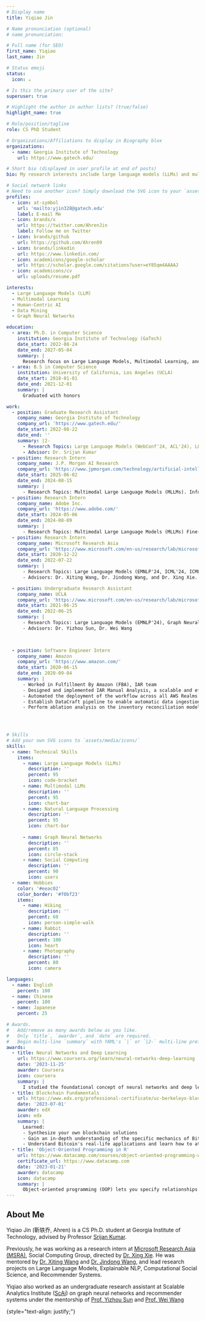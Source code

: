 ```yaml
---
# Display name
title: Yiqiao Jin

# Name pronunciation (optional)
# name_pronunciation: 

# Full name (for SEO)
first_name: Yiqiao
last_name: Jin

# Status emoji
status:
  icon: ☕️

# Is this the primary user of the site?
superuser: true

# Highlight the author in author lists? (true/false)
highlight_name: true

# Role/position/tagline
role: CS PhD Student

# Organizations/Affiliations to display in Biography blox
organizations:
  - name: Georgia Institute of Technology
    url: https://www.gatech.edu/

# Short bio (displayed in user profile at end of posts)
bio: My research interests include large language models (LLMs) and multimodal learning, especially the evaluation, application, and fine-tuning of LLMs.

# Social network links
# Need to use another icon? Simply download the SVG icon to your `assets/media/icons/` folder.
profiles:
  - icon: at-symbol
    url: 'mailto:yjin328@gatech.edu'
    label: E-mail Me
  - icon: brands/x
    url: https://twitter.com/AhrenJin
    label: Follow me on Twitter
  - icon: brands/github
    url: https://github.com/Ahren09
  - icon: brands/linkedin
    url: https://www.linkedin.com/
  - icon: academicons/google-scholar
    url: https://scholar.google.com/citations?user=eY85qm4AAAAJ
  - icon: academicons/cv
    url: uploads/resume.pdf

interests:
  - Large Language Models (LLM)
  - Multimodal Learning
  - Human-Centric AI
  - Data Mining
  - Graph Neural Networks

education:
  - area: Ph.D. in Computer Science
    institution: Georgia Institute of Technology (GaTech)
    date_start: 2022-08-24
    date_end: 2027-05-04
    summary: |
      Research focus on Large Language Models, Multimodal Learning, and Social Computing
  - area: B.S in Computer Science
    institution: University of California, Los Angeles (UCLA)
    date_start: 2018-01-01
    date_end: 2021-12-01
    summary: |
      Graduated with honors

work:
  - position: Graduate Research Assistant
    company_name: Georgia Institute of Technology
    company_url: 'https://www.gatech.edu/'
    date_start: 2022-08-22
    date_end: ''
    summary: |2-
      - Research Topics: Large Language Models (WebConf'24, ACL'24), LLM Safety (In preparation for NAACL'25), Multimodal Models (ACL'24), Recommender Systems and Dynamic Graph Mining (KDD'23), Social Network Analysis (CIKM'24, KDD'23), Fair Graph Mining (CIKM'24).
      - Advisor: Dr. Srijan Kumar
  - position: Research Intern
    company_name: J.P. Morgan AI Research
    company_url: 'https://www.jpmorgan.com/technology/artificial-intelligence'
    date_start: 2025-06-02
    date_end: 2024-08-15
    summary: |
      - Research Topics: Multimodal Large Language Models (MLLMs). Infographics Understanding.
  - position: Research Intern
    company_name: Adobe Inc.
    company_url: 'https://www.adobe.com/'
    date_start: 2024-05-06
    date_end: 2024-08-09
    summary: |
      - Research Topics: Multimodal Large Language Models (MLLMs) Fine-tuning, Web UI and Video Tutorial Understanding.
  - position: Research Intern
    company_name: Microsoft Research Asia
    company_url: 'https://www.microsoft.com/en-us/research/lab/microsoft-research-asia/groups/'
    date_start: 2020-12-22
    date_end: 2022-07-22
    summary: |
      - Research Topics: Large Language Models (EMNLP'24, ICML'24, ICML'23, AAAI'23), LLM Agents (EMNLP'24, ICML'24), Scientometric Analysis (In preparation for NAACL'25), Computational Social Science, Misinformation Detection (KDD'22, AAAI'22), Few-shot Learning (ACL'24, AAAI'23), Explainable AI (AAAI'22).
      - Advisors: Dr. Xiting Wang, Dr. Jindong Wang, and Dr. Xing Xie.

  - position: Undergraduate Research Assistant
    company_name: UCLA
    company_url: 'https://www.microsoft.com/en-us/research/lab/microsoft-research-asia/groups/'
    date_start: 2021-06-25
    date_end: 2022-06-25
    summary: |
      - Research Topics: Large Language Models (EMNLP'24), Graph Neural Networks and Data Mining (WWW'23), LLM Fine-tuning (Under Review at KDD'25), Recommender Systems (WWW'23).
      - Advisors: Dr. Yizhou Sun, Dr. Wei Wang


      
  - position: Software Engineer Intern
    company_name: Amazon
    company_url: 'https://www.amazon.com/'
    date_start: 2020-06-15
    date_end: 2020-09-04
    summary: |
      - Worked in Fulfillment By Amazon (FBA), IAR team
      - Designed and implemented IAR Manual Analysis, a scalable and efficient workflow using AWS Step Functions and AWS Lambda. This service automates the aggregation of data points from multiple sources like Amazon S3 and DynamoDB for SageMaker ML model training, handling over 16,000 requests per summary stage;
      - Automated the deployment of the workflow across all AWS Realms (EU/FE/NA) through CloudFormation;
      - Establish DataCraft pipeline to enable automatic data ingestion from DynamoDB into the Andes dataset catalog, promoting broader internal adoption of these datasets for cross-functional teams and enhancing data accessibility;
      - Perform ablation analysis on the inventory reconciliation model, identifying key performance bottlenecks and optimizing model performance  


      

# Skills
# Add your own SVG icons to `assets/media/icons/`
skills:
  - name: Technical Skills
    items:
      - name: Large Language Models (LLMs)
        description: ''
        percent: 95
        icon: code-bracket
      - name: Multimodal LLMs
        description: ''
        percent: 95
        icon: chart-bar
      - name: Natural Language Processing
        description: ''
        percent: 95
        icon: chart-bar
      
      - name: Graph Neural Networks
        description: ''
        percent: 85
        icon: circle-stack
      - name: Social Computing
        description: ''
        percent: 90
        icon: users
  - name: Hobbies
    color: '#eeac02'
    color_border: '#f0bf23'
    items:
      - name: Hiking
        description: ''
        percent: 60
        icon: person-simple-walk
      - name: Rabbit
        description: ''
        percent: 100
        icon: heart
      - name: Photography
        description: ''
        percent: 80
        icon: camera

languages:
  - name: English
    percent: 100
  - name: Chinese
    percent: 100
  - name: Japanese
    percent: 25

# Awards.
#   Add/remove as many awards below as you like.
#   Only `title`, `awarder`, and `date` are required.
#   Begin multi-line `summary` with YAML's `|` or `|2-` multi-line prefix and indent 2 spaces below.
awards:
  - title: Neural Networks and Deep Learning
    url: https://www.coursera.org/learn/neural-networks-deep-learning
    date: '2023-11-25'
    awarder: Coursera
    icon: coursera
    summary: |
      I studied the foundational concept of neural networks and deep learning. By the end, I was familiar with the significant technological trends driving the rise of deep learning; build, train, and apply fully connected deep neural networks; implement efficient (vectorized) neural networks; identify key parameters in a neural network's architecture; and apply deep learning to your own applications.
  - title: Blockchain Fundamentals
    url: https://www.edx.org/professional-certificate/uc-berkeleyx-blockchain-fundamentals
    date: '2023-07-01'
    awarder: edX
    icon: edx
    summary: |
      Learned:
      - Synthesize your own blockchain solutions
      - Gain an in-depth understanding of the specific mechanics of Bitcoin
      - Understand Bitcoin's real-life applications and learn how to attack and destroy Bitcoin, Ethereum, smart contracts and Dapps, and alternatives to Bitcoin's Proof-of-Work consensus algorithm
  - title: 'Object-Oriented Programming in R'
    url: https://www.datacamp.com/courses/object-oriented-programming-with-s3-and-r6-in-r
    certificate_url: https://www.datacamp.com
    date: '2023-01-21'
    awarder: datacamp
    icon: datacamp
    summary: |
      Object-oriented programming (OOP) lets you specify relationships between functions and the objects that they can act on, helping you manage complexity in your code. This is an intermediate level course, providing an introduction to OOP, using the S3 and R6 systems. S3 is a great day-to-day R programming tool that simplifies some of the functions that you write. R6 is especially useful for industry-specific analyses, working with web APIs, and building GUIs.
---
```


## About Me

Yiqiao Jin (靳轶乔, Ahren) is a CS Ph.D. student at Georgia Institute of Technology, advised by Professor [Srijan Kumar](https://cc.gatech.edu/~srijan/). 

Previously, he was working as a research intern at [Microsoft Research Asia (MSRA)](https://www.microsoft.com/en-us/research/lab/microsoft-research-asia/groups/), Social Computing Group, directed by [Dr. Xing Xie](https://scholar.google.com/citations?hl=zh-CN&user=5EQfAFIAAAAJ). He was mentored by [Dr. Xiting Wang](https://scholar.google.com/citations?hl=zh-CN&user=urC8meQAAAAJ) and [Dr. Jindong Wang](https://jd92.wang/), and lead research projects on Large Language Models, Explainable NLP, Computational Social Science, and Recommender Systems.

Yiqiao also worked as an undergraduate research assistant at Scalable Analytics Institute ([ScAi](https://scai.cs.ucla.edu/)) on graph neural networks and recommender systems under the mentorship of [Prof. Yizhou Sun](http://web.cs.ucla.edu/~yzsun/) and [Prof. Wei Wang](http://web.cs.ucla.edu/~weiwang/)

{style="text-align: justify;"}
